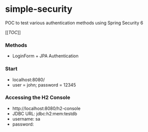 # simple-security

POC to test various authentication methods using Spring Security 6

[[_TOC_]]

### Methods

* LoginForm + JPA Authentication

### Start

* localhost:8080/
* user = john; password = 12345

### Accessing the H2 Console

* http://localhost:8080/h2-console
* JDBC URL: jdbc:h2:mem:testdb
* username: sa
* password: 
